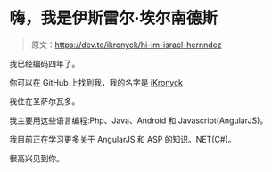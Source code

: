 # 嗨，我是伊斯雷尔·埃尔南德斯

> 原文：<https://dev.to/ikronyck/hi-im-israel-hernndez>

我已经编码四年了。

你可以在 GitHub 上找到我，我的名字是 [iKronyck](https://github.com/iKronyck)

我住在圣萨尔瓦多。

我主要用这些语言编程:Php、Java、Android 和 Javascript(AngularJS)。

我目前正在学习更多关于 AngularJS 和 ASP 的知识。NET(C#)。

很高兴见到你。